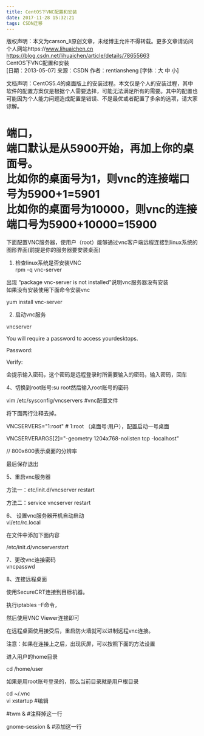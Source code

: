 ```yaml
---
title: CentOS下VNC配置和安装
date: 2017-11-28 15:32:21
tags: CSDN迁移
---
```

 版权声明：本文为carson_li原创文章，未经博主允许不得转载。更多文章请访问个人网站https://www.lihuaichen.cn https://blog.csdn.net/lihuaichen/article/details/78655663   
  CentOS下VNC配置和安装  
 [日期：2013-05-07] 来源：CSDN 作者：rentiansheng  [字体：大 中 小]  
  
  
 文档声明：CentOS5.4的桌面版上的安装过程。本文仅是个人的安装过程，其中软件的配置方案仅是根据个人需要选择，可能无法满足所有的需要。其中的配置也可能因为个人能力问题造成配置是错误、不是最优或者配置了多余的选项，请大家谅解。  
   
 端口，  
 端口默认是从5900开始，再加上你的桌面号。  
 比如你的桌面号为1，则vnc的连接端口号为5900+1=5901  
 比如你的桌面号为10000，则vnc的连接端口号为5900+10000=15900  
 ======================================================================  
 下面配置VNC服务器，使用户（root）能够通过vnc客户端远程连接到linux系统的图形界面(前提是你的服务器要安装桌面)  
 1. 检查linux系统是否安装VNC  
 rpm -q vnc-server  
   
 出现 “package vnc-server is not installed”说明vnc服务器没有安装  
 如果没有安装使用下面命令安装vnc  
   
 yum install vnc-server  
   
 2. 启动vnc服务  
   
 vncserver  
   
 You will require a password to access yourdesktops.  
   
 Password:  
   
 Verify:  
   
 会提示输入密码，这个密码是远程登录时所需要输入的密码，输入密码，回车  
   
 4、切换到root账号:su root然后输入root账号的密码   
   
  
  
 vim /etc/sysconfig/vncservers #vnc配置文件  
   
 将下面两行注释去掉。  
   
 VNCSERVERS="1:root" # 1:root （桌面号:用户），配置启动一号桌面  
   
 VNCSERVERARGS[2]="-geometry 1204x768-nolisten tcp -localhost"  
  
  
 // 800x600表示桌面的分辨率  
   
 最后保存退出  
   
 5、重启vnc服务器   
   
 方法一：etc/init.d/vncserver restart  
   
 方法二：service vncserver restart  
   
 6、 设置vnc服务器开机自动启动  
 vi/etc/rc.local  
   
 在文件中添加下面内容  
   
 /etc/init.d/vncserverstart  
   
 7、更改vnc连接密码  
 vncpasswd   
   
   
 8、连接远程桌面   
   
   
 使用SecureCRT连接到目标机器。  
   
 执行iptables –F命令，  
   
 然后使用VNC Viewer连接即可   
   
  
  
 在远程桌面使用接受后，重启防火墙就可以进制远程vnc连接。   
   
 注意：如果在连接上之后，出现灰屏，可以按照下面的方法设置   
   
 进入用户的home目录  
   
 cd /home/user  
   
 如果是用root账号登录的，那么当前目录就是用户根目录  
   
 cd ~/.vnc  
 vi xstartup #编辑  
   
 #twm & #注释掉这一行  
   
 gnome-session & #添加这一行   
 